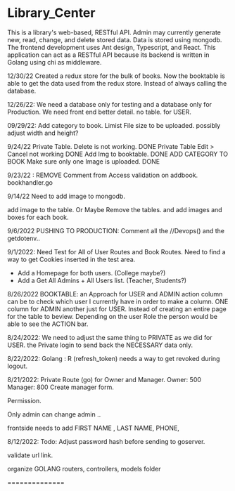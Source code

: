 # Library_Center
This is a library's web-based, RESTful API. Admin may currently generate new, read, change, and delete stored data. Data is stored using mongodb. The frontend development uses Ant design, Typescript, and React. This application can act as a RESTful API because its backend is written in Golang using chi as middleware.


12/30/22
Created a redux store for the bulk of books.
Now the booktable is able to get the data used from the redux store. Instead of always 
calling the database.

12/26/22: 
We need a database only for testing and a database only for Production.
We need front end better detail. no table. for USER. 


09/29/22:
Add category to book.
Limist File size to be uploaded.
possibly adjust width and height?



9/24/22
Private Table. Delete is not working. DONE
Private Table Edit > Cancel not working DONE
Add Img to booktable.  DONE
ADD CATEGORY TO BOOK
Make sure only  one Image is uploaded.  DONE

9/23/22 : REMOVE Comment from Access validation on addbook. bookhandler.go


9/14/22
Need to add image to mongodb.

add image to the table.
Or Maybe Remove the tables. and add images and boxes for each book.







9/6/2022
PUSHING TO PRODUCTION:
Comment all the //Devops()
and the getdotenv..

9/1/2022:
Need Test for All of User Routes and Book Routes.
    Need to find a way to get Cookies inserted in the test area. 

+ Add a Homepage for both users. (College maybe?)
+ Add a Get All Admins + All Users list. (Teacher, Students?)


8/26/2022
BOOKTABLE: an Approach for USER and ADMIN action column can be to check which user I currently have 
in order to make a column. 
ONE column for ADMIN another just for USER.
Instead of creating an entire page for the table to beview.
Depending on the user Role the person would be able to see the ACTION  bar.

8/24/2022:
We need to adjust the same thing to PRIVATE as we did for USER.
the Private login to send back the NECESSARY data only.


8/22/2022:
Golang : R (refresh_token) needs a way to get revoked during logout.


8/21/2022:
Private Route (go) for Owner and Manager.
Owner: 500
Manager: 800
Create manager form.

Permission.

Only admin can change admin
..

frontside needs to add FIRST NAME , LAST NAME, PHONE, 

8/12/2022: 
Todo:
Adjust password hash before sending to goserver.

validate url link.

organize GOLANG routers, controllers, models folder




==============